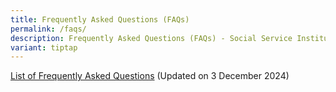 ```yaml
---
title: Frequently Asked Questions (FAQs)
permalink: /faqs/
description: Frequently Asked Questions (FAQs) - Social Service Institute
variant: tiptap
---
```

<p><a href="/files/SSI_FAQs.pdf" rel="noopener nofollow" target="_blank">List of Frequently Asked Questions</a> (Updated
on 3 December 2024)</p>